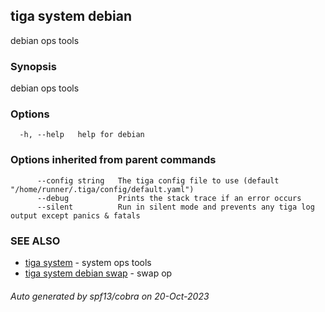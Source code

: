 ## tiga system debian

debian ops tools

### Synopsis

debian ops tools

### Options

```
  -h, --help   help for debian
```

### Options inherited from parent commands

```
      --config string   The tiga config file to use (default "/home/runner/.tiga/config/default.yaml")
      --debug           Prints the stack trace if an error occurs
      --silent          Run in silent mode and prevents any tiga log output except panics & fatals
```

### SEE ALSO

* [tiga system](tiga_system.md)	 - system ops tools
* [tiga system debian swap](tiga_system_debian_swap.md)	 - swap op

###### Auto generated by spf13/cobra on 20-Oct-2023
